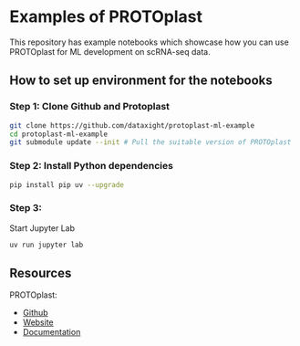 # Examples of PROTOplast

This repository has example notebooks which showcase how you can use PROTOplast for ML development on scRNA-seq data.

## How to set up environment for the notebooks

### Step 1: Clone Github and Protoplast

```bash
git clone https://github.com/dataxight/protoplast-ml-example
cd protoplast-ml-example
git submodule update --init # Pull the suitable version of PROTOplast
```

### Step 2: Install Python dependencies

```bash
pip install pip uv --upgrade
```

### Step 3: 

Start Jupyter Lab

```bash
uv run jupyter lab
```

## Resources

PROTOplast:

- [Github](https://github.com/dataxight/protoplast)
- [Website](https://wwww.dataxight.com/services/protoplast)
- [Documentation](https://protoplast.dataxight.com)
